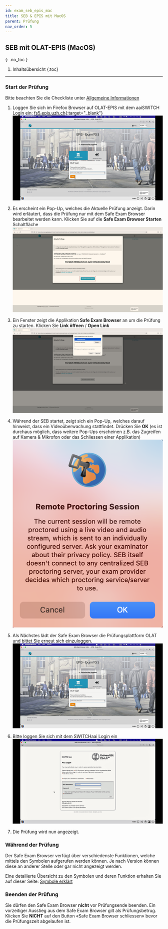 ```yaml
---
id: exam_seb_epis_mac
title: SEB & EPIS mit MacOS
parent: Prüfung
nav_order: 5
---
```


## SEB mit OLAT-EPIS (MacOS)
{: .no_toc }

1. Inhaltsübersicht
{:toc}

---

### Start der Prüfung

Bitte beachten Sie die Checkliste unter [Allgemeine Informationen](exam_general)

1. Loggen Sie sich im Firefox Browser auf OLAT-EPIS mit dem aaiSWITCH Login ein: [fs5.epis.uzh.ch](fs5.epis.uzh.ch){:target="_blank"}
[![SEB-OLAT-Login](assets/SEB_Olat_Login.png)](assets/SEB_Olat_Login.png)

1. Es erscheint ein Pop-Up, welches die Aktuelle Prüfung anzeigt. Darin wird erläutert, dass die Prüfung nur mit dem Safe Exam Browser bearbeitet werden kann. Klicken Sie auf die **Safe Exam Browser Starten** Schaltfläche
[![SEB-Epis-start-Mac](assets/SEB_Epis_openbrowser.jpg)](assets/SEB_Epis_openbrowser.jpg)

1. Ein Fenster zeigt die Applikation **Safe Exam Browser** an um die Prüfung zu starten. Klicken Sie **Link öffnen** / **Open Link**
[![SEB-Epis-Popup-Mac](assets/SEB_Epis_popup_mac.png)](assets/SEB_Epis_popup_mac.png)

1. Während der SEB startet, zeigt sich ein Pop-Up, welches darauf hinweist, dass ein Videoüberwachung stattfindet. Drücken Sie **OK**  (es ist durchaus möglich, dass weitere Pop-Ups erscheinen z.B. das Zugreifen auf Kamera & Mikrofon oder das Schliessen einer Applikation)
[![SEB-Epis-startSEB-Mac](assets/SEB_Epis_remoteproctoring_mac.png)](assets/SEB_Epis_remoteproctoring_mac.png)

1. Als Nächstes lädt der Safe Exam Browser die Prüfungsplattform OLAT und bittet Sie erneut sich einzuloggen. 
[![SEB-Epis-LoginOlatSEB-Mac](assets/SEB_Epis_LoginOlatSEB_mac.jpg)](assets/SEB_Epis_LoginOlatSEB_mac.jpg)

1. Bitte loggen Sie sich mit dem SWITCHaai Login ein
[![SEB-Epis-LoginOlatSEBAAI-Mac](assets/SEB_Epis_LoginOlatSEBAAI_mac.jpg)](assets/SEB_Epis_LoginOlatSEBAAI_mac.jpg)

1.  Die Prüfung wird nun angezeigt.


### Während der Prüfung

Der Safe Exam Browser verfügt über verschiedenste Funktionen, welche mittels den Symbolen aufgerufen werden können. Je nach Version können diese an anderer Stelle oder gar nicht angezeigt werden.

Eine detailierte Übersicht zu den Symbolen und deren Funktion erhalten Sie auf dieser Seite:
[Symbole erklärt](./icons_explained.md)

### Beenden der Prüfung

Sie dürfen den Safe Exam Browser **nicht** vor Prüfungsende beenden. Ein vorzeitiger Ausstieg aus dem Safe Exam Browser gilt als Prüfungsbetrug. Klicken Sie **NICHT** auf den Button «Safe Exam Browser schliessen» bevor die Prüfungszeit abgelaufen ist.
